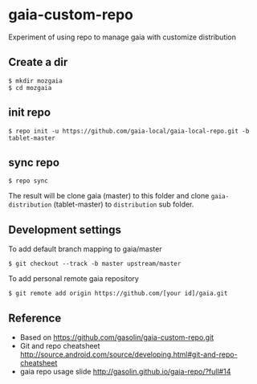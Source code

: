 gaia-custom-repo
=================

Experiment of using repo to manage gaia with customize distribution

## Create a dir

    $ mkdir mozgaia
    $ cd mozgaia

## init repo

    $ repo init -u https://github.com/gaia-local/gaia-local-repo.git -b tablet-master

## sync repo

    $ repo sync

The result will be clone gaia (master) to this folder and clone `gaia-distribution` (tablet-master) to `distribution` sub folder.


## Development settings

To add default branch mapping to gaia/master

    $ git checkout --track -b master upstream/master

To add personal remote gaia repository

    $ git remote add origin https://github.com/[your id]/gaia.git


## Reference

* Based on https://github.com/gasolin/gaia-custom-repo.git
* Git and repo cheatsheet http://source.android.com/source/developing.html#git-and-repo-cheatsheet
* gaia repo usage slide http://gasolin.github.io/gaia-repo/?full#14
